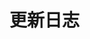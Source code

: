# 更新日志

<Changelog :versions="changelogData" />

<script>
export default {
  data() {
    return {
      changelogData: [
        {
          version: "v0.5.3",
          date: "2025-04-20",
          features: [
            "支持 `defaultMessages` 属性，可预设对话内容",
            "新增 `receive-start`、`receive-text`、`receive-end` 和 `send-message` 事件，提供完整消息传递生命周期",
            "增强 Vue2 组件的API暴露支持，同步暴露Vue3组件中的所有方法和属性",
            "完善 Vue2 与 Vue3 组件的兼容性",
            "图标系统升级，将所有图标类名从 <code>icon-*</code> 更新为 <code>bkai-*</code> 前缀",
            "新增 `title` 属性，支持自定义标题",
            "新增 `helloText` 属性，支持自定义欢迎语",
            "新增 `close` 事件，响应组件关闭",
            "支持 mermaid 图表渲染",
            "新增 <code>teleportTo</code> 属性，支持自定义传送目标元素",
            "新增 <code>defaultMinimize</code> 属性，控制 Nimbus 组件初始最小化状态",
            "支持 <code>requestOptions</code> 传递自定义选项到发送请求",
            "新增 <code>sessionContents</code> 属性，暴露当前会话内容"
          ],
          fixes: [
            "修复框选内容在输入时没有立即消失的问题",
            "修复输入框组件可能引起的 xml 攻击风险",
            "修复 <code>minimize</code> 下点击无法显示面板的问题"
          ]
        },
        {
          version: "v0.5.3-beta.6",
          date: "2025-04-16",
          features: [
            "增强 Vue2 组件的API暴露支持，同步暴露Vue3组件中的所有方法和属性",
            "完善 Vue2 与 Vue3 组件的兼容性"
          ]
        },
        {
          version: "v0.5.3-beta.5",
          date: "2025-04-15",
          features: [
            "图标系统升级，将所有图标类名从 <code>icon-*</code> 更新为 <code>bkai-*</code> 前缀",
            "优化停止生成和滚动到底部功能的图标展示"
          ]
        },
        {
          version: "v0.5.3-beta.4",
          date: "2025-04-10",
          features: [
            "新增 `title` 属性，支持自定义标题",
            "新增 `helloText` 属性，支持自定义欢迎语",
          ]
        },
        {
          version: "v0.5.3-beta.3",
          date: "2025-04-03",
          features: [
            "新增 `close` 事件，响应组件关闭"
          ]
        },
        {
          version: "v0.5.3-beta.2",
          date: "2025-04-02",
          features: [
            "支持 mermaid 图表渲染"
          ]
        },
        {
          version: "v0.5.3-beta.1",
          date: "2025-04-02",
          features: [
            "新增 <code>teleportTo</code> 属性，支持自定义传送目标元素",
            "可以将组件内容渲染到任意 DOM 位置，避免嵌套组件的样式和定位问题"
          ],
          fixes: [
            "修复框选内容在输入时没有立即消失的问题",
            "修复输入框组件可能引起的 xml 攻击风险",
            "修复 <code>minimize</code> 下点击无法显示面板的问题"
          ]
        },
        {
          version: "v0.5.2",
          date: "2025-04-01",
          features: [
            "新增 <code>defaultMinimize</code> 属性，控制 Nimbus 组件初始最小化状态",
            "支持 <code>requestOptions</code> 传递自定义选项到发送请求",
            "新增 <code>sessionContents</code> 属性，暴露当前会话内容"
          ]
        },
        {
          version: "v0.5.0",
          date: "2025-03-28",
          features: [
            "全新 UI 设计，界面彻底重构",
            "支持窗口拖拽和调整大小",
            "优化响应式设计，适应不同屏幕尺寸",
            "基础字体从 12px 调整至 14px，提升可读性",
            "新增 Nimbus 支持，内置弹出式交互",
            "新增预设提示词列表功能",
            "新增消息删除确认功能",
            "文本区域高度自适应",
            "优化消息渲染逻辑，支持更丰富的内容展示"
          ],
          breaking: [
            "组件 API 结构调整，请参考最新文档进行升级"
          ]
        },
        {
          version: "v0.4.3",
          date: "2025-03-03",
          fixes: [
            "修复参考文档 <code>preview_path</code> 字段",
            "Vue2 组件导出 <code>isThinking</code> 工具函数"
          ]
        },
        {
          version: "v0.4.2",
          date: "2025-02-28",
          fixes: [
            "修复 Vue2 组件对 <code>shortcut-click</code> 事件的响应问题"
          ]
        },
        {
          version: "v0.4.1",
          date: "2025-02-27",
          features: [
            "支持自定义快捷操作 shortcuts 配置"
          ],
          fixes: [
            "修复 popup 快捷键点击内容为空的问题",
            "修复翻译问题",
            "修复多余的控制台日志"
          ]
        },
        {
          version: "v0.4.0",
          date: "2025-02-21",
          features: [
            "支持实时展示 AI 的思考状态",
            "新增 <code>shortcut-click</code> 事件，响应快捷操作按钮点击"
          ],
          breaking: [
            "ChatHelper 构造函数新增 <code>messages</code> 参数",
            "回调函数 <code>handleClear</code> 必须使用 <code>messages.value.splice(0)</code> 方式清空消息",
            "<code>handleReceiveMessage</code> 新增 <code>cover</code> 参数",
            "<code>handleEnd</code> 增强错误处理，支持检测思考状态"
          ]
        },
        {
          version: "v0.3.29",
          date: "2025-02-26",
          fixes: [
            "修复快捷操作按钮点击无效的问题",
            "修复 AI 在回复过程中，点击清空按钮导致状态混乱问题"
          ]
        },
        {
          version: "v0.3.28",
          date: "2025-02-25",
          features: [
            "调整 AI 弹框默认高度为 100% 浏览器高度"
          ]
        },
        {
          version: "v0.3.27",
          date: "2025-02-24",
          fixes: [
            "修复 popup 弹窗位置计算错误",
            "修复弹窗在 clickoutside 时不会关闭的问题",
            "修复 model 窗口在屏幕大小发生变化时位置计算错误的问题"
          ]
        },
        {
          version: "v0.3.26",
          date: "2025-02-20",
          features: [
            "Alert 提示配置增强，支持传入完整的 Alert 组件配置项"
          ]
        },
        {
          version: "v0.3.25",
          date: "2025-02-19",
          features: [
            "优化快捷操作按钮样式，支持快捷按钮组直接快速交互和唤起"
          ]
        },
        {
          version: "v0.3.24",
          date: "2025-02-14",
          features: [
            "新增快捷操作功能，支持解释和翻译两种快捷操作",
            "通过 <code>AIBlueking</code> 组件的 <code>quickActions</code> 方法调用"
          ]
        }
      ]
    }
  }
}
</script> 